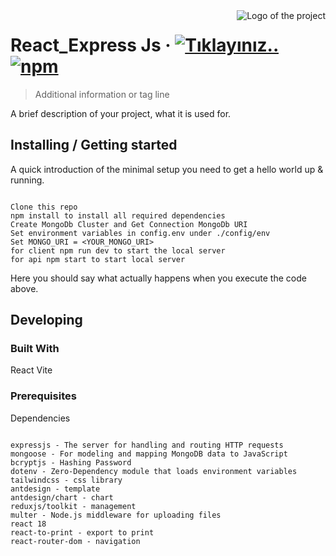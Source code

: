 <img src="/images/MobilSefimSol.png" alt="Logo of the project" align="right">

# React_Express Js &middot; [![Tıklayınız..](https://img.shields.io/travis/npm/npm/latest.svg?style=flat-square)](https://kvy-test.onrender.com/) [![npm](https://img.shields.io/npm/v/npm.svg?style=flat-square)](https://www.npmjs.com/package/npm)

> Additional information or tag line

A brief description of your project, what it is used for.

## Installing / Getting started

A quick introduction of the minimal setup you need to get a hello world up &
running.

```shell

Clone this repo
npm install to install all required dependencies
Create MongoDb Cluster and Get Connection MongoDb URI
Set environment variables in config.env under ./config/env
Set MONGO_URI = <YOUR_MONGO_URI>
for client npm run dev to start the local server
for api npm start to start local server

```

Here you should say what actually happens when you execute the code above.

## Developing

### Built With

React Vite

### Prerequisites

Dependencies

``` shell

expressjs - The server for handling and routing HTTP requests
mongoose - For modeling and mapping MongoDB data to JavaScript
bcryptjs - Hashing Password
dotenv - Zero-Dependency module that loads environment variables
tailwindcss - css library
antdesign - template
antdesign/chart - chart
reduxjs/toolkit - management
multer - Node.js middleware for uploading files
react 18
react-to-print - export to print
react-router-dom - navigation

```